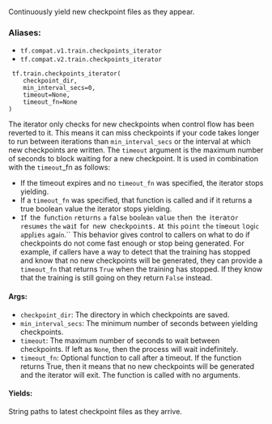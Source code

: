 Continuously yield new checkpoint files as they appear.
### Aliases:
- `tf.compat.v1.train.checkpoints_iterator`
- `tf.compat.v2.train.checkpoints_iterator`

```
 tf.train.checkpoints_iterator(
    checkpoint_dir,
    min_interval_secs=0,
    timeout=None,
    timeout_fn=None
)
```
The iterator only checks for new checkpoints when control flow has been reverted to it. This means it can miss checkpoints if your code takes longer to run between iterations than `min_interval_secs` or the interval at which new checkpoints are written.
The `timeout` argument is the maximum number of seconds to block waiting for a new checkpoint. It is used in combination with the `timeout`_fn as follows:
- If the timeout expires and no `timeout_fn` was specified, the iterator stops yielding.
- If a `timeout_fn` was specified, that function is called and if it returns a true boolean value the iterator stops yielding.
- ``I``f`` ``t``h``e`` ``f``u``n``c``t``i``o``n`` ``r``e``t``u``r``n``s`` ``a`` ``f``a``l``s``e`` ``b``o``o``l``e``a``n`` ``v``a``l``u``e`` ``t``h``e``n`` ``t``h``e`` ``i``t``e``r``a``t``o``r`` ``r``e``s``u``m``e``s`` ``t``h``e`` ``w``a``i``t`` ``f``o``r`` ``n``e``w`` ``c``h``e``c``k``p``o``i``n``t``s``.`` ``A``t`` ``t``h``i``s`` ``p``o``i``n``t`` ``t``h``e`` ``t``i``m``e``o``u``t`` ``l``o``g``i``c`` ``a``p``p``l``i``e``s`` ``a``g``a``i``n``.``
This behavior gives control to callers on what to do if checkpoints do not come fast enough or stop being generated. For example, if callers have a way to detect that the training has stopped and know that no new checkpoints will be generated, they can provide a `timeout_fn` that returns `True` when the training has stopped. If they know that the training is still going on they return `False` instead.
#### Args:
- `checkpoint_dir`: The directory in which checkpoints are saved.
- `min_interval_secs`: The minimum number of seconds between yielding checkpoints.
- `timeout`: The maximum number of seconds to wait between checkpoints. If left as `None`, then the process will wait indefinitely.
- `timeout_fn`: Optional function to call after a timeout. If the function returns True, then it means that no new checkpoints will be generated and the iterator will exit. The function is called with no arguments.
#### Yields:
String paths to latest checkpoint files as they arrive.
